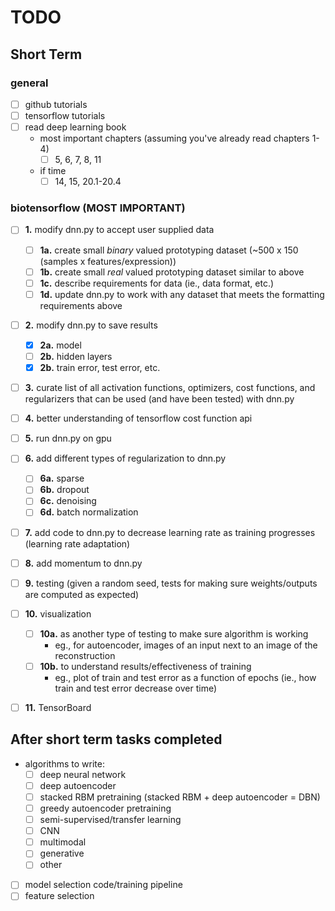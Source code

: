 # TODO
## Short Term

### general
- [ ] github tutorials
- [ ] tensorflow tutorials
- [ ] read deep learning book
	- most important chapters (assuming you've already read chapters 1-4)
		- [ ] 5, 6, 7, 8, 11
	- if time
		- [ ] 14, 15, 20.1-20.4

### biotensorflow (MOST IMPORTANT)
- [ ] **1.** modify dnn.py to accept user supplied data 
	- [ ] **1a.** create small *binary* valued prototyping dataset (~500 x 150 (samples x features/expression))
	- [ ] **1b.** create small *real* valued prototyping dataset similar to above
	- [ ] **1c.** describe requirements for data (ie., data format, etc.)
	- [ ] **1d.** update dnn.py to work with any dataset that meets the formatting requirements above
- [ ] **2.** modify dnn.py to save results
	- [x] **2a.** model 
	- [ ] **2b.** hidden layers
	- [x] **2b.** train error, test error, etc.
- [ ] **3.** curate list of all activation functions, optimizers, cost functions, and regularizers that can be used (and have been tested) with dnn.py
- [ ] **4.** better understanding of tensorflow cost function api
- [ ] **5.** run dnn.py on gpu
- [ ] **6.** add different types of regularization to dnn.py
	- [ ] **6a.** sparse
	- [ ] **6b.** dropout
	- [ ] **6c.** denoising
	- [ ] **6d.** batch normalization
- [ ] **7.** add code to dnn.py to decrease learning rate as training progresses (learning rate adaptation)
- [ ] **8.** add momentum to dnn.py
- [ ] **9.** testing (given a random seed, tests for making sure weights/outputs are computed as expected)
- [ ] **10.** visualization 
	- [ ] **10a.** as another type of testing to make sure algorithm is working
		- eg., for autoencoder, images of an input next to an image of the reconstruction
	- [ ] **10b.** to understand results/effectiveness of training
		- eg., plot of train and test error as a function of epochs (ie., how train and test error decrease over time)
- [ ] **11.** TensorBoard


## After short term tasks completed
- algorithms to write:
	- [ ] deep neural network
	- [ ] deep autoencoder 
	- [ ] stacked RBM pretraining (stacked RBM + deep autoencoder = DBN)
	- [ ] greedy autoencoder pretraining
	- [ ] semi-supervised/transfer learning
	- [ ] CNN
	- [ ] multimodal
	- [ ] generative
	- [ ] other
- [ ] model selection code/training pipeline
- [ ] feature selection 
